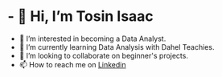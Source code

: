 # - 👋 Hi, I’m Tosin Isaac #
- 👀 I’m interested in becoming a Data Analyst.
- 🌱 I’m currently learning Data Analysis with Dahel Teachies.
- 💞️ I’m looking to collaborate on beginner's projects.
- 📫 How to reach me on [Linkedin](www.linkedin.com/in/oluwatosinisaac)




<!---
tosinisaac/tosinisaac is a ✨ special ✨ repository because its `README.md` (this file) appears on your GitHub profile.
You can click the Preview link to take a look at your changes.
--->
